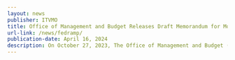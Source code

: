 ```yaml
---
layout: news
publisher: ITVMO
title: Office of Management and Budget Releases Draft Memorandum for Modernizing the Federal Risk and Authorization Management Program (FedRAMP)
url-link: /news/fedramp/
publication-date: April 16, 2024
description: On October 27, 2023, The Office of Management and Budget (OMB)released a draft memorandum aimed at modernizing the Federal Risk and Authorization Management Program (FedRAMP), inviting public comment on the proposal. Initially established in 2011, FedRAMP was designed to evaluate the security of commercial cloud services, enabling federal agencies to leverage these services efficiently and securely. However, the complexity and diversity of today's cloud services have outgrown the original framework of FedRAMP, necessitating an update to address the current cloud environment's challenges.
---
```

